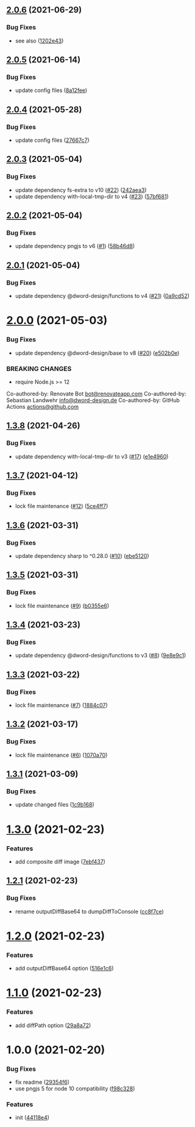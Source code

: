 ## [2.0.6](https://github.com/dword-design/jest-image-matcher/compare/v2.0.5...v2.0.6) (2021-06-29)


### Bug Fixes

* see also ([1202e43](https://github.com/dword-design/jest-image-matcher/commit/1202e43f632928b1060de6702f15bd37cc2b6ba4))

## [2.0.5](https://github.com/dword-design/jest-image-matcher/compare/v2.0.4...v2.0.5) (2021-06-14)


### Bug Fixes

* update config files ([8a12fee](https://github.com/dword-design/jest-image-matcher/commit/8a12fee176945ebfa44ad8f8afcd36703ee93b20))

## [2.0.4](https://github.com/dword-design/jest-image-matcher/compare/v2.0.3...v2.0.4) (2021-05-28)


### Bug Fixes

* update config files ([27667c7](https://github.com/dword-design/jest-image-matcher/commit/27667c7fa285bd841f94450a21d826365f7a5692))

## [2.0.3](https://github.com/dword-design/jest-image-matcher/compare/v2.0.2...v2.0.3) (2021-05-04)


### Bug Fixes

* update dependency fs-extra to v10 ([#22](https://github.com/dword-design/jest-image-matcher/issues/22)) ([242aea3](https://github.com/dword-design/jest-image-matcher/commit/242aea36e85ace8bcd8b13d5bc3e020c9fd09952))
* update dependency with-local-tmp-dir to v4 ([#23](https://github.com/dword-design/jest-image-matcher/issues/23)) ([57bf681](https://github.com/dword-design/jest-image-matcher/commit/57bf681dc3894a8f74da8e0138d21b624eb146bd))

## [2.0.2](https://github.com/dword-design/jest-image-matcher/compare/v2.0.1...v2.0.2) (2021-05-04)


### Bug Fixes

* update dependency pngjs to v6 ([#1](https://github.com/dword-design/jest-image-matcher/issues/1)) ([58b46d8](https://github.com/dword-design/jest-image-matcher/commit/58b46d8f1b54da427865729cf08f70fe8170304f))

## [2.0.1](https://github.com/dword-design/jest-image-matcher/compare/v2.0.0...v2.0.1) (2021-05-04)


### Bug Fixes

* update dependency @dword-design/functions to v4 ([#21](https://github.com/dword-design/jest-image-matcher/issues/21)) ([0a9cd52](https://github.com/dword-design/jest-image-matcher/commit/0a9cd523ae5169cacf89abafa63431a862c193d4))

# [2.0.0](https://github.com/dword-design/jest-image-matcher/compare/v1.3.8...v2.0.0) (2021-05-03)


### Bug Fixes

* update dependency @dword-design/base to v8 ([#20](https://github.com/dword-design/jest-image-matcher/issues/20)) ([e502b0e](https://github.com/dword-design/jest-image-matcher/commit/e502b0e16db5367c95c5fd77257039b88b30dcf1))


### BREAKING CHANGES

* require Node.js >= 12

Co-authored-by: Renovate Bot <bot@renovateapp.com>
Co-authored-by: Sebastian Landwehr <info@dword-design.de>
Co-authored-by: GitHub Actions <actions@github.com>

## [1.3.8](https://github.com/dword-design/jest-image-matcher/compare/v1.3.7...v1.3.8) (2021-04-26)


### Bug Fixes

* update dependency with-local-tmp-dir to v3 ([#17](https://github.com/dword-design/jest-image-matcher/issues/17)) ([e1e4960](https://github.com/dword-design/jest-image-matcher/commit/e1e4960d81d8e2ebb2c1e7e8ab036b3325c8384b))

## [1.3.7](https://github.com/dword-design/jest-image-matcher/compare/v1.3.6...v1.3.7) (2021-04-12)


### Bug Fixes

* lock file maintenance ([#12](https://github.com/dword-design/jest-image-matcher/issues/12)) ([5ce4ff7](https://github.com/dword-design/jest-image-matcher/commit/5ce4ff7b4e9b6a735be7bdf750ab2ca1cbf7cbd0))

## [1.3.6](https://github.com/dword-design/jest-image-matcher/compare/v1.3.5...v1.3.6) (2021-03-31)


### Bug Fixes

* update dependency sharp to ^0.28.0 ([#10](https://github.com/dword-design/jest-image-matcher/issues/10)) ([ebe5120](https://github.com/dword-design/jest-image-matcher/commit/ebe5120579236d8fa173ff1426fb602acf09dafc))

## [1.3.5](https://github.com/dword-design/jest-image-matcher/compare/v1.3.4...v1.3.5) (2021-03-31)


### Bug Fixes

* lock file maintenance ([#9](https://github.com/dword-design/jest-image-matcher/issues/9)) ([b0355e6](https://github.com/dword-design/jest-image-matcher/commit/b0355e6e6f5609c6c3d4aeb1f4f871bf5c6c9db4))

## [1.3.4](https://github.com/dword-design/jest-image-matcher/compare/v1.3.3...v1.3.4) (2021-03-23)


### Bug Fixes

* update dependency @dword-design/functions to v3 ([#8](https://github.com/dword-design/jest-image-matcher/issues/8)) ([9e8e9c1](https://github.com/dword-design/jest-image-matcher/commit/9e8e9c1374769156cb9d7e207bcca1b29db46a36))

## [1.3.3](https://github.com/dword-design/jest-image-matcher/compare/v1.3.2...v1.3.3) (2021-03-22)


### Bug Fixes

* lock file maintenance ([#7](https://github.com/dword-design/jest-image-matcher/issues/7)) ([1884c07](https://github.com/dword-design/jest-image-matcher/commit/1884c07d73804c44a93b6c002ab66647642840b2))

## [1.3.2](https://github.com/dword-design/jest-image-matcher/compare/v1.3.1...v1.3.2) (2021-03-17)


### Bug Fixes

* lock file maintenance ([#6](https://github.com/dword-design/jest-image-matcher/issues/6)) ([1070a70](https://github.com/dword-design/jest-image-matcher/commit/1070a704281987063a5bd9e90e35c4be971e1e99))

## [1.3.1](https://github.com/dword-design/jest-image-matcher/compare/v1.3.0...v1.3.1) (2021-03-09)


### Bug Fixes

* update changed files ([1c9b168](https://github.com/dword-design/jest-image-matcher/commit/1c9b168c2b4f61dc8cb26a3c95f7bd28f3147f08))

# [1.3.0](https://github.com/dword-design/jest-image-matcher/compare/v1.2.1...v1.3.0) (2021-02-23)


### Features

* add composite diff image ([7ebf437](https://github.com/dword-design/jest-image-matcher/commit/7ebf4373155e36de91760cff103c42c2822a58e3))

## [1.2.1](https://github.com/dword-design/jest-image-matcher/compare/v1.2.0...v1.2.1) (2021-02-23)


### Bug Fixes

* rename outputDiffBase64 to dumpDiffToConsole ([cc8f7ce](https://github.com/dword-design/jest-image-matcher/commit/cc8f7ce937f464fbfc4f160909df7c3686f0b3a6))

# [1.2.0](https://github.com/dword-design/jest-image-matcher/compare/v1.1.0...v1.2.0) (2021-02-23)


### Features

* add outputDiffBase64 option ([516e1c6](https://github.com/dword-design/jest-image-matcher/commit/516e1c61fcff4e0167f013cb920273bc208c9498))

# [1.1.0](https://github.com/dword-design/jest-image-matcher/compare/v1.0.0...v1.1.0) (2021-02-23)


### Features

* add diffPath option ([29a8a72](https://github.com/dword-design/jest-image-matcher/commit/29a8a7290297f5e9863dcf53881ef1d37d557c24))

# 1.0.0 (2021-02-20)


### Bug Fixes

* fix readme ([29354f6](https://github.com/dword-design/jest-image-matcher/commit/29354f69a17ec975987eddb9524632007216bb36))
* use pngjs 5 for node 10 compatibility ([f98c328](https://github.com/dword-design/jest-image-matcher/commit/f98c3282e5cb1dd7b0d1262baa2033885cefba87))


### Features

* init ([44118e4](https://github.com/dword-design/jest-image-matcher/commit/44118e4136b43bd029920925ee11a4c4290c21d3))
